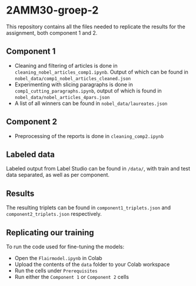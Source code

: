# 2AMM30-groep-2
This repository contains all the files needed to replicate the results for the assignment, both component 1 and 2.

## Component 1
- Cleaning and filtering of articles is done in `cleaning_nobel_articles_comp1.ipynb`. Output of which can be found in `nobel_data/comp1_nobel_articles_cleaned.json`
- Experimenting with slicing paragraphs is done in `comp1_cutting_paragraphs.ipynb`, output of which is found in `nobel_data/nobel_articles_4pars.json`
- A list of all winners can be found in `nobel_data/laureates.json`

## Component 2
- Preprocessing of the reports is done in `cleaning_comp2.ipynb`

## Labeled data
Labeled output from Label Studio can be found in `/data/`, with train and test data separated, as well as per component.


## Results
The resulting triplets can be found in `component1_triplets.json` and `component2_triplets.json` respectively.

## Replicating our training
To run the code used for fine-tuning the models:
- Open the `Flairmodel.ipynb` in Colab
- Upload the contents of the `data` folder to your Colab workspace
- Run the cells under `Prerequisites`
- Run either the `Component 1` or `Component 2` cells

